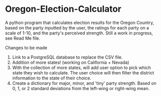 # Oregon-Election-Calculator
A python program that calculates election results for the Oregon Country, based on the party inputted by the user, the ratings for each party on a scale of 1-10, and the party's perceived strength. Still a work in progress, see Read Me file.

Changes to be made
1. Link to a PostgreSQL database to replace the CSV file.
2. Addition of more states! (working on California + Nevada)
3. With the collection of more states, will add user option to pick which state they wish to calculate. The user choice will then filter the district information to the state of their choice.
4. Create a dictionary for major, minor, and 'tiny' party strength. Based on 0, 1, or 2 standard deviations from the left-wing or right-wing mean.
